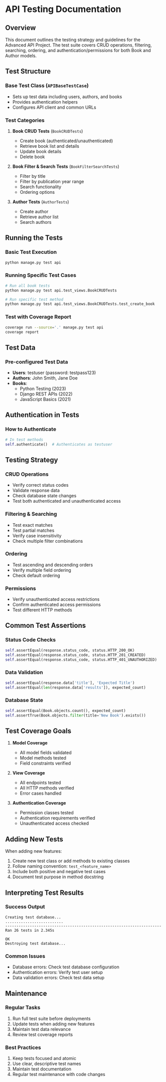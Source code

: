 # API Testing Documentation

## Overview
This document outlines the testing strategy and guidelines for the Advanced API Project. The test suite covers CRUD operations, filtering, searching, ordering, and authentication/permissions for both Book and Author models.

## Test Structure

### Base Test Class (`APIBaseTestCase`)
- Sets up test data including users, authors, and books
- Provides authentication helpers
- Configures API client and common URLs

### Test Categories

1. **Book CRUD Tests** (`BookCRUDTests`)
   - Create book (authenticated/unauthenticated)
   - Retrieve book list and details
   - Update book details
   - Delete book

2. **Book Filter & Search Tests** (`BookFilterSearchTests`)
   - Filter by title
   - Filter by publication year range
   - Search functionality
   - Ordering options

3. **Author Tests** (`AuthorTests`)
   - Create author
   - Retrieve author list
   - Search authors

## Running the Tests

### Basic Test Execution
```bash
python manage.py test api
```

### Running Specific Test Cases
```bash
# Run all book tests
python manage.py test api.test_views.BookCRUDTests

# Run specific test method
python manage.py test api.test_views.BookCRUDTests.test_create_book
```

### Test with Coverage Report
```bash
coverage run --source='.' manage.py test api
coverage report
```

## Test Data

### Pre-configured Test Data
- **Users**: testuser (password: testpass123)
- **Authors**: John Smith, Jane Doe
- **Books**: 
  - Python Testing (2023)
  - Django REST APIs (2022)
  - JavaScript Basics (2021)

## Authentication in Tests

### How to Authenticate
```python
# In test methods
self.authenticate()  # Authenticates as testuser
```

## Testing Strategy

### CRUD Operations
- Verify correct status codes
- Validate response data
- Check database state changes
- Test both authenticated and unauthenticated access

### Filtering & Searching
- Test exact matches
- Test partial matches
- Verify case insensitivity
- Check multiple filter combinations

### Ordering
- Test ascending and descending orders
- Verify multiple field ordering
- Check default ordering

### Permissions
- Verify unauthenticated access restrictions
- Confirm authenticated access permissions
- Test different HTTP methods

## Common Test Assertions

### Status Code Checks
```python
self.assertEqual(response.status_code, status.HTTP_200_OK)
self.assertEqual(response.status_code, status.HTTP_201_CREATED)
self.assertEqual(response.status_code, status.HTTP_401_UNAUTHORIZED)
```

### Data Validation
```python
self.assertEqual(response.data['title'], 'Expected Title')
self.assertEqual(len(response.data['results']), expected_count)
```

### Database State
```python
self.assertEqual(Book.objects.count(), expected_count)
self.assertTrue(Book.objects.filter(title='New Book').exists())
```

## Test Coverage Goals

1. **Model Coverage**
   - All model fields validated
   - Model methods tested
   - Field constraints verified

2. **View Coverage**
   - All endpoints tested
   - All HTTP methods verified
   - Error cases handled

3. **Authentication Coverage**
   - Permission classes tested
   - Authentication requirements verified
   - Unauthenticated access checked

## Adding New Tests

When adding new features:
1. Create new test class or add methods to existing classes
2. Follow naming convention: `test_<feature_name>`
3. Include both positive and negative test cases
4. Document test purpose in method docstring

## Interpreting Test Results

### Success Output
```
Creating test database...
..........................
----------------------------------------------------------------------
Ran 26 tests in 2.345s

OK
Destroying test database...
```

### Common Issues
- Database errors: Check test database configuration
- Authentication errors: Verify test user setup
- Data validation errors: Check test data setup

## Maintenance

### Regular Tasks
1. Run full test suite before deployments
2. Update tests when adding new features
3. Maintain test data relevance
4. Review test coverage reports

### Best Practices
1. Keep tests focused and atomic
2. Use clear, descriptive test names
3. Maintain test documentation
4. Regular test maintenance with code changes